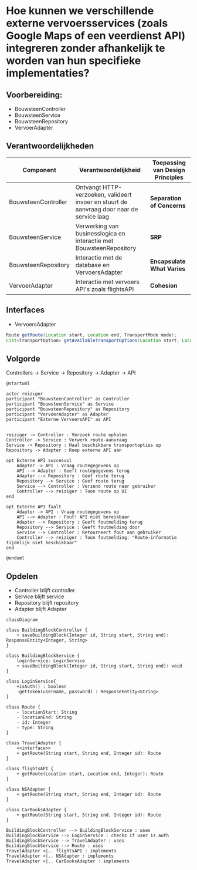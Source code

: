 # Hoe kunnen we verschillende externe vervoersservices (zoals Google Maps of een veerdienst API) integreren zonder afhankelijk te worden van hun specifieke implementaties?

## Voorbereiding:
- BouwsteenController
- BouwsteenService
- BouwsteenRepository
- VervoerAdapter

## Verantwoordelijkheden

| Component           | Verantwoordelijkheid                                                                      | Toepassing van Design Principles |
| ------------------- | ----------------------------------------------------------------------------------------- | -------------------------------- |
| BouwsteenController | Ontvangt HTTP-verzoeken, valideert invoer en stuurt de aanvraag door naar de service laag | **Separation of Concerns**       |
| BouwsteenService    | Verwerking van businesslogica en interactie met BouwsteenRepository                       | **SRP**                          |
| BouwsteenRepository | Interactie met de database en VervoersAdapter                                             | **Encapsulate What Varies**      |
| VervoerAdapter      | Interactie met vervoers API's zoals flightsAPI                                            | **Cohesion**                     |

## Interfaces
- VervoersAdapter
```java
Route getRoute(Location start, Location end, TransportMode mode); 
List<TransportOption> getAvailableTransportOptions(Location start, Location end);
```

## Volgorde
Controllers -> Service -> Repository -> Adapter -> API
```puml
@startuml  
  
actor reiziger  
participant "BouwsteenController" as Controller  
participant "BouwsteenService" as Service  
participant "BouwsteenRepository" as Repository  
participant "VervoerAdapter" as Adapter  
participant "Externe VervoersAPI" as API  
  
  
reiziger -> Controller : Verzoek route ophalen  
Controller -> Service : Verwerk route-aanvraag  
Service -> Repository : Haal beschikbare transportopties op  
Repository -> Adapter : Roep externe API aan  
  
opt Externe API succesvol  
    Adapter -> API : Vraag routegegevens op  
    API --> Adapter : Geeft routegegevens terug  
    Adapter --> Repository : Geef route terug  
    Repository --> Service : Geef route terug  
    Service --> Controller : Verzend route naar gebruiker  
    Controller --> reiziger : Toon route op UI  
end  
  
opt Externe API faalt  
    Adapter -> API : Vraag routegegevens op  
    API --> Adapter : Fout! API niet bereikbaar  
    Adapter --> Repository : Geeft foutmelding terug  
    Repository --> Service : Geeft foutmelding door  
    Service --> Controller : Retourneert fout aan gebruiker  
    Controller --> reiziger : Toon foutmelding: "Route-informatie tijdelijk niet beschikbaar"  
end  
  
@enduml
```
## Opdelen
- Controller blijft controller
- Service blijft service
- Repository blijft repository
- Adapter blijft Adapter
```mermaid
classDiagram

class BuildingBlockController {
    + saveBuildingBlock(Integer id, String start, String end): ResponseEntity<Integer, String>
}

class BuildingBlockService {
    loginService: LoginService
    + saveBuildingBlock(Integer id, String start, String end): void
}

class LoginService{
    +isAuth() : boolean
    -getToken(username, password) : ResponseEntity<String>
}

class Route {
    - locationStart: String
    - locationEnd: String
    - id: Integer
    - type: String
}

class TravelAdapter {
    <<interface>>
    + getRoute(String start, String end, Integer id): Route
}

class flightsAPI {
    + getRoute(Location start, Location end, Integer): Route
}

class NSAdapter {
    + getRoute(String start, String end, Integer id): Route
}

class CarBooksAdapter {
    + getRoute(String start, String end, Integer id): Route
}

BuildingBlockController --> BuildingBlockService : uses
BuildingBlockService --> LoginService : checks if user is auth
BuildingBlockService --> TravelAdapter : uses
BuildingBlockService --> Route : uses
TravelAdapter <|.. flightsAPI : implements
TravelAdapter <|.. NSAdapter : implements
TravelAdapter <|.. CarBooksAdapter : implements
```